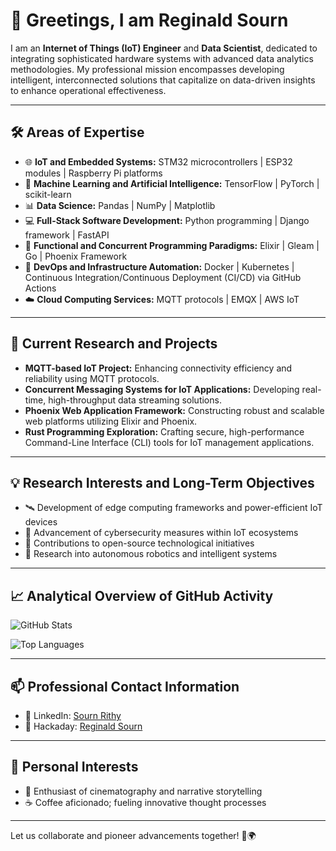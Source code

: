 # 👋 Greetings, I am Reginald Sourn

I am an **Internet of Things (IoT) Engineer** and **Data Scientist**, dedicated to integrating sophisticated hardware systems with advanced data analytics methodologies. My professional mission encompasses developing intelligent, interconnected solutions that capitalize on data-driven insights to enhance operational effectiveness.

---

## 🛠️ Areas of Expertise

- 🌐 **IoT and Embedded Systems:** STM32 microcontrollers | ESP32 modules | Raspberry Pi platforms
- 🤖 **Machine Learning and Artificial Intelligence:** TensorFlow | PyTorch | scikit-learn
- 📊 **Data Science:** Pandas | NumPy | Matplotlib 
- 💻 **Full-Stack Software Development:** Python programming | Django framework | FastAPI
- 🚀 **Functional and Concurrent Programming Paradigms:** Elixir | Gleam | Go | Phoenix Framework
- 🐳 **DevOps and Infrastructure Automation:** Docker | Kubernetes | Continuous Integration/Continuous Deployment (CI/CD) via GitHub Actions
- ☁️ **Cloud Computing Services:** MQTT protocols | EMQX | AWS IoT 

---

## 🔭 Current Research and Projects

- **MQTT-based IoT Project:** Enhancing connectivity efficiency and reliability using MQTT protocols.
- **Concurrent Messaging Systems for IoT Applications:** Developing real-time, high-throughput data streaming solutions.
- **Phoenix Web Application Framework:** Constructing robust and scalable web platforms utilizing Elixir and Phoenix.
- **Rust Programming Exploration:** Crafting secure, high-performance Command-Line Interface (CLI) tools for IoT management applications.

---

## 💡 Research Interests and Long-Term Objectives

- 🛰️ Development of edge computing frameworks and power-efficient IoT devices
- 🔐 Advancement of cybersecurity measures within IoT ecosystems
- 🌱 Contributions to open-source technological initiatives
- 🚗 Research into autonomous robotics and intelligent systems

---

## 📈 Analytical Overview of GitHub Activity

![GitHub Stats](https://github-readme-stats.vercel.app/api?username=reginaldsourn&show_icons=true&theme=radical)

![Top Languages](https://github-readme-stats.vercel.app/api/top-langs/?username=reginaldsourn&layout=compact&theme=radical)

---

## 📫 Professional Contact Information

- 💼 LinkedIn: [Sourn Rithy](https://www.linkedin.com/in/sourn-rithy-013172a8/)
- 🤖 Hackaday: [Reginald Sourn](https://hackaday.io/alphaciel)

---

## 🌟 Personal Interests

- 🎥 Enthusiast of cinematography and narrative storytelling
- ☕ Coffee aficionado; fueling innovative thought processes

---

Let us collaborate and pioneer advancements together! 🚀🌍

